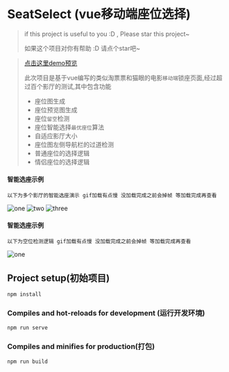 # SeatSelect (vue移动端座位选择)
> if this project is useful to you :D , Please star this project~
>
> 如果这个项目对你有帮助 :D 请点个star吧~

> [点击这里demo预览](https://zenghao0219.github.io/SeatSelect-demo/ "请使用手机访问")
>
> 此次项目是基于vue编写的类似淘票票和猫眼的电影`移动端`锁座页面,经过超过百个影厅的测试,其中包含功能
>
> - 座位图生成
> - 座位预览图生成
> - 座位`留空`检测
> - 座位智能选择`最优座位`算法
> - 自适应影厅大小
> - 座位图左侧导航栏的过道检测
> - 普通座位的选择逻辑
> - 情侣座位的选择逻辑

#### 智能选座示例
```
以下为多个影厅的智能选座演示 gif加载有点慢 没加载完成之前会掉帧 等加载完成再查看
```
![one](https://www.xollipop.top/quickSelect.gif)
![two](https://www.xollipop.top/quickSelect2.gif)
![three](https://www.xollipop.top/quickSelect3.gif)

#### 智能选座示例
```
以下为空位检测逻辑 gif加载有点慢 没加载完成之前会掉帧 等加载完成再查看
```
![one](https://www.xollipop.top/liukong.gif)

## Project setup(初始项目)
```
npm install
```

### Compiles and hot-reloads for development (运行开发环境)
```
npm run serve
```

### Compiles and minifies for production(打包)
```
npm run build
```
